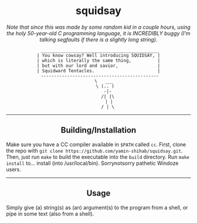<div align=center>

# squidsay

*Note that since this was made by some random kid in a couple hours, using the holy 50-year-old C programming language, it is INCREDIBLY buggy (I'm talking segfaults if there is a slightly long string).*

```
 _____________________________________________
| You know cowsay? Well introducing SQUIDSAY, |
| which is literally the same thing,          |
| but with our lord and savior,               |
| Squidward Tentacles.                        |
 ---------------------------------------------
    \   ___
     \ (.. )
       -|-
       /| |\
        | |
       / | \
```

---

## Building/Installation

</div>

Make sure you have a CC compiler available in `$PATH` called `cc`. First, clone the repo with `git clone https://github.com/yamin-shihab/squidsay.git`. Then, just run `make` to build the executable into the `build` directory. Run `make install` to... install (into /usr/local/bin). Sorrynotsorry pathetic Windoze users.

---

<div align=center>

## Usage

</div>

Simply give (a) string(s) as (an) argument(s) to the program from a shell, or pipe in some text (also from a shell).
